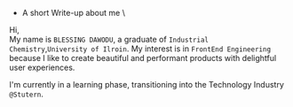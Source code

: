 - A short Write-up about me \

Hi, \
    My name is `BLESSING DAWODU`, a graduate of `Industrial Chemistry`,`University of Ilroin`. My interest  is in `FrontEnd Engineering` because I like to create beautiful and performant products with delightful user experiences.

I'm currently in a learning phase, transitioning into the Technology Industry `@Stutern`.